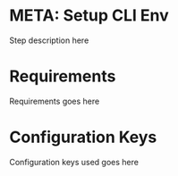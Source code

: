 # META: Setup CLI Env

Step description here

# Requirements

Requirements goes here

# Configuration Keys

Configuration keys used goes here
